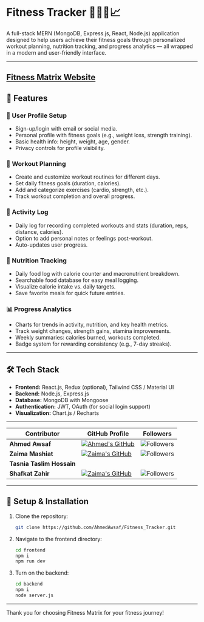 # Fitness Tracker 🏋️‍♀️🥗📈

A full-stack MERN (MongoDB, Express.js, React, Node.js) application designed to help users achieve their fitness goals through personalized workout planning, nutrition tracking, and progress analytics — all wrapped in a modern and user-friendly interface.

---
[Fitness Matrix Website](https://fitness-tracker-red-ten.vercel.app/)
---

## 🚀 Features

### 👤 User Profile Setup
- Sign-up/login with email or social media.
- Personal profile with fitness goals (e.g., weight loss, strength training).
- Basic health info: height, weight, age, gender.
- Privacy controls for profile visibility.

### 📝 Workout Planning
- Create and customize workout routines for different days.
- Set daily fitness goals (duration, calories).
- Add and categorize exercises (cardio, strength, etc.).
- Track workout completion and overall progress.

### 📒 Activity Log
- Daily log for recording completed workouts and stats (duration, reps, distance, calories).
- Option to add personal notes or feelings post-workout.
- Auto-updates user progress.

### 🥗 Nutrition Tracking
- Daily food log with calorie counter and macronutrient breakdown.
- Searchable food database for easy meal logging.
- Visualize calorie intake vs. daily targets.
- Save favorite meals for quick future entries.

### 📊 Progress Analytics
- Charts for trends in activity, nutrition, and key health metrics.
- Track weight changes, strength gains, stamina improvements.
- Weekly summaries: calories burned, workouts completed.
- Badge system for rewarding consistency (e.g., 7-day streaks).

---

## 🛠️ Tech Stack

- **Frontend:** React.js, Redux (optional), Tailwind CSS / Material UI
- **Backend:** Node.js, Express.js
- **Database:** MongoDB with Mongoose
- **Authentication:** JWT, OAuth (for social login support)
- **Visualization:** Chart.js / Recharts

---

<div align="center">

| Contributor        | GitHub Profile                                                                                 | Followers                                                                                           |
|--------------------|------------------------------------------------------------------------------------------------|-----------------------------------------------------------------------------------------------------|
| **Ahmed Awsaf**    | [![Ahmed's GitHub](https://img.shields.io/badge/-AhmedAwsaf-181717?style=for-the-badge&logo=github&logoColor=white)](https://github.com/AhmedAwsaf) | ![Followers](https://img.shields.io/github/followers/AhmedAwsaf?label=Follow&style=social)          |
| **Zaima Mashiat**  | [![Zaima's GitHub](https://img.shields.io/badge/-zaimamashiat-181717?style=for-the-badge&logo=github&logoColor=white)](https://github.com/zaimamashiat) | ![Followers](https://img.shields.io/github/followers/zaimamashiat?label=Follow&style=social)       |
| **Tasnia Taslim Hossain**  |       |
| **Shafkat Zahir**  | [![Zaima's GitHub](https://img.shields.io/badge/-shafkatzahir-181717?style=for-the-badge&logo=github&logoColor=white)](https://github.com/SafkatZ) | ![Followers](https://img.shields.io/github/followers/SafkatZ?label=Follow&style=social)       |

</div>

---


## 📝 Setup & Installation
1. Clone the repository:
   ```bash
   git clone https://github.com/AhmedAwsaf/Fitness_Tracker.git
   ```
2. Navigate to the frontend directory:
   ```bash
   cd frontend
   npm i
   npm run dev
   ```
3. Turn on the backend:
   ```bash
   cd backend
   npm i
   node server.js
   ```

---

Thank you for choosing Fitness Matrix for your fitness journey!
